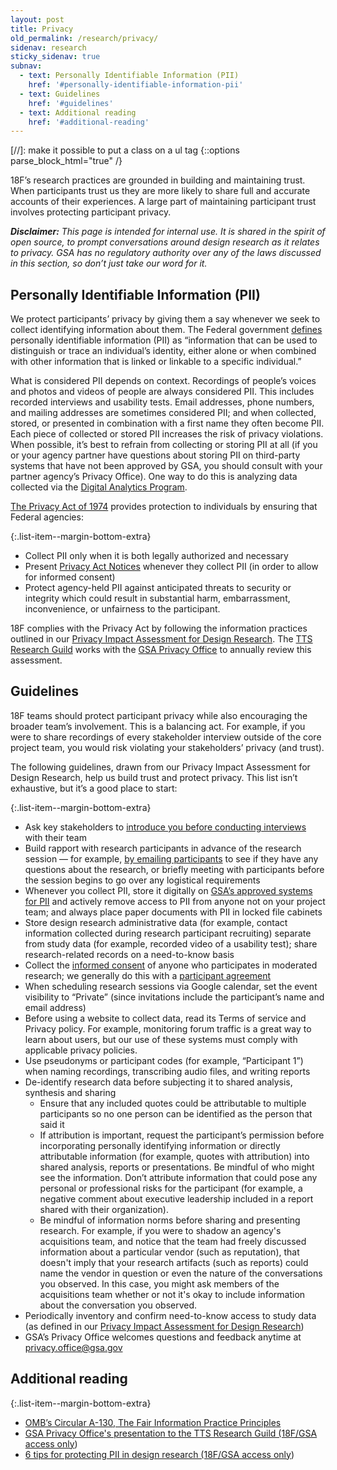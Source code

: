 ```yaml
---
layout: post
title: Privacy
old_permalink: /research/privacy/
sidenav: research
sticky_sidenav: true
subnav:
  - text: Personally Identifiable Information (PII)
    href: '#personally-identifiable-information-pii'
  - text: Guidelines
    href: '#guidelines'
  - text: Additional reading
    href: '#additional-reading'
---
```

[//]: make it possible to put a class on a ul tag
{::options parse_block_html="true" /}

18F’s research practices are grounded in building and maintaining trust.  When participants trust us they are more likely to share full and accurate accounts of their experiences. A large part of maintaining participant trust involves protecting participant privacy.

***Disclaimer:*** *This page is intended for internal use. It is shared in the spirit of open source, to prompt conversations around design research as it relates to privacy. GSA has no regulatory authority over any of the laws discussed in this section, so don’t just take our word for it.*


## Personally Identifiable Information (PII)

We protect participants’ privacy by giving them a say whenever we seek to collect  identifying information about them. The Federal government [defines](https://obamawhitehouse.archives.gov/sites/default/files/omb/assets/OMB/circulars/a130/a130revised.pdf) personally identifiable information (PII) as “information that can be used to distinguish or trace an individual’s identity, either alone or when combined with other information that is linked or linkable to a specific individual.”

What is considered PII depends on context. Recordings of people’s voices and photos and videos of people are always considered PII. This includes recorded interviews and usability tests. Email addresses, phone numbers, and mailing addresses are sometimes considered PII; and when collected, stored, or presented in combination with a first name they often become PII.
Each piece of collected or stored PII increases the risk of privacy violations. When possible, it’s best to refrain from collecting or storing PII at all (if you or your agency partner have questions about storing PII on third-party systems that have not been approved by GSA, you should consult with your partner agency’s Privacy Office). One way to do this is analyzing data collected via the [Digital Analytics Program](https://digital.gov/dap/).

[The Privacy Act of 1974](https://www.justice.gov/opcl/privacy-act-1974) provides protection to individuals by ensuring that Federal agencies:

{:.list-item--margin-bottom-extra}
- Collect PII only when it is both legally authorized and necessary
- Present [Privacy Act Notices](https://github.com/18F/ux-guide/blob/master/_pages/resources/privacy-act-notice.md) whenever they collect PII (in order to allow for informed consent)
- Protect agency-held PII against anticipated threats to security or integrity which could result in substantial harm, embarrassment, inconvenience, or unfairness to the participant.

18F complies with the Privacy Act by following the information practices outlined in our [Privacy Impact Assessment for Design Research](https://www.gsa.gov/cdnstatic/20200401_-_Design_Research_PIA_for%20posting.pdf). The [TTS Research Guild](https://github.com/18F/g-research) works with the [GSA Privacy Office](https://www.gsa.gov/reference/gsa-privacy-program) to annually review this assessment.


## Guidelines

18F teams should protect participant privacy while also encouraging the broader team’s involvement. This is a balancing act. For example, if you were to share recordings of every stakeholder interview outside of the core project team, you would risk violating your stakeholders’ privacy (and trust).

The following guidelines, drawn from our Privacy Impact Assessment for Design Research, help us build trust and protect privacy. This list isn’t exhaustive, but it’s a good place to start:

{:.list-item--margin-bottom-extra}
- Ask key stakeholders to [introduce you before conducting interviews](https://github.com/18F/ux-guide/blob/master/_pages/resources/email-templates/stakeholder-introduces-researcher.md) with their team
- Build rapport with research participants in advance of the research session — for example, [by emailing participants](https://github.com/18F/ux-guide/blob/master/_pages/resources/email-templates/researcher-sends-agreement.md) to see if they have any questions about the research, or briefly meeting with participants before the session begins to go over any logistical requirements
- Whenever you collect PII, store it digitally on [GSA’s approved systems for PII](https://www.gsa.gov/reference/gsa-privacy-program/systems-of-records-privacy-act/system-of-records-notices-sorns-privacy-act) and actively remove access to PII from anyone not on your project team; and always place paper documents with PII in locked file cabinets
- Store design research administrative data (for example, contact information collected during research participant recruiting) separate from study data (for example, recorded video of a usability test); share research-related records on a need-to-know basis
- Collect the [informed consent]({{site.baseurl}}/research/do/#getting-informed-consent) of anyone who participates in moderated research; we generally do this with a [participant agreement](https://github.com/18F/ux-guide/blob/master/_pages/resources/participant-agreement.md)
- When scheduling research sessions via Google calendar, set the event visibility to “Private” (since invitations include the participant’s name and email address)
- Before using a website to collect data, read its Terms of service and Privacy policy. For example, monitoring forum traffic is a great way to learn about users, but our use of these systems must comply with applicable privacy policies.
- Use pseudonyms or participant codes (for example, “Participant 1”) when naming recordings, transcribing audio files, and writing reports
- De-identify research data before subjecting it to shared analysis, synthesis and sharing
  - Ensure that any included quotes could be attributable to multiple participants so no one person can be identified as the person that said it
  - If attribution is important, request the participant’s permission before incorporating personally identifying information or directly attributable information (for example, quotes with attribution) into shared analysis, reports or presentations. Be mindful of who might see the information. Don’t attribute information that could pose any personal or professional risks for the participant (for example, a negative comment about executive leadership included in a report shared with their organization).
  - Be mindful of information norms before sharing and presenting research. For example, if you were to shadow an agency's acquisitions team, and notice that the team had freely discussed information about a particular vendor (such as reputation), that doesn't imply that your research artifacts (such as reports) could name the vendor in question or even the nature of the conversations you observed. In this case, you might ask members of the acquisitions team whether or not it's okay to include information about the conversation you observed.
- Periodically inventory and confirm need-to-know access to study data (as defined in our [Privacy Impact Assessment for Design Research](https://www.gsa.gov/cdnstatic/20181022%20-%20Design%20Research%20PIA_posted%20version.pdf))
- GSA’s Privacy Office welcomes questions and feedback anytime at [privacy.office@gsa.gov](mailto:privacy.office@gsa.gov)

## Additional reading


{:.list-item--margin-bottom-extra}
- [OMB’s Circular A-130, The Fair Information Practice Principles](https://obamawhitehouse.archives.gov/sites/default/files/omb/assets/OMB/circulars/a130/a130revised.pdf)
- [GSA Privacy Office's presentation to the TTS Research Guild (18F/GSA access only](https://gsa-tts.slack.com/files/U9KLLKS4W/FCSFWBZD3/researchguildprivacytalk091218.mp4))
- [6 tips for protecting PII in design research (18F/GSA access only](https://drive.google.com/a/gsa.gov/open?id=1MM6tNlFc-Iwgw_cCUw_0KS8oQMS-FEN7sYftPQLmLAg))
